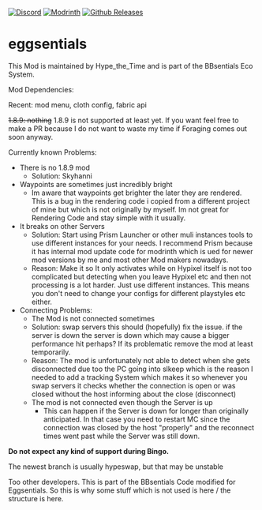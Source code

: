 [![Discord](https://img.shields.io/discord/1227616718101155912?style=plastic&logo=discord)](https://discord.gg/APj7sw84rm)
[![Modrinth](https://img.shields.io/modrinth/dt/eggsentials?style=plastic&logo=modrinth
)](https://modrinth.com/mod/eggsentials)
[![Github Releases](https://img.shields.io/github/downloads/HacktheTime/BBsentials/total?style=plastic&logo=github)](https://github.com/HacktheTime/bbsentials/releases)

# eggsentials

This Mod is maintained by Hype_the_Time and is part of the BBsentials Eco System.

Mod Dependencies:

Recent: mod menu, cloth config, fabric api

~~1.8.9: nothing~~ 1.8.9 is not supported at least yet. If you want feel free to make a PR because I do not want to waste my time if Foraging comes out soon anyway.

Currently known Problems:

- There is no 1.8.9 mod
   - Solution: Skyhanni
- Waypoints are sometimes just incredibly bright
    - Im aware that waypoints get brighter the later they are rendered. This is a bug in the rendering code i copied from a different project of mine but which is not originally by myself. Im not great for Rendering Code and stay simple with it usually.
- It breaks on other Servers
  - Solution: Start using Prism Launcher or other muli instances tools to use different instances for your needs. I recommend Prism because it has internal mod update code for modrinth which is ued for newer mod versions by me and most other Mod makers nowadays.
  -  Reason: Make it so It only activates while on Hypixel itself is not too complicated but detecting when you leave Hypixel etc and then not processing is a lot harder. Just use different instances. This means you don't need to change your configs for different playstyles etc either.
- Connecting Problems:
  - The Mod is not connected sometimes
  - Solution: swap servers this should (hopefully) fix the issue. if the server is down the server is down which may cause a bigger performance hit perhaps? If its problematic remove the mod at least temporarily.
  - Reason: The mod is unfortunately not able to detect when she gets disconnected due too the PC going into slkeep which is the reason I needed to add a tracking System which makes it so whenever you swap servers it checks whether the connection is open or was closed without the host informing about the close (disconnect)
  - The mod is not connected even though the Server is up
    - This can happen if the Server is down for longer than originally anticipated. In that case you need to restart MC since the connection was closed by the host "properly" and the reconnect times went past while the Server was still down. 



**Do not expect any kind of support during Bingo.**

The newest branch is usually hypeswap, but that may be unstable

Too other developers. This is part of the BBsentials Code modified for Eggsentials. So this is why some stuff which is
not used is here / the structure is here.

